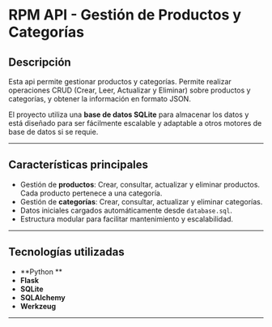 # RPM API - Gestión de Productos y Categorías

## Descripción
Esta api permite gestionar productos y categorías. Permite realizar operaciones CRUD (Crear, Leer, Actualizar y Eliminar) sobre productos y categorías, y obtener la información en formato JSON.  

El proyecto utiliza una **base de datos SQLite** para almacenar los datos y está diseñado para ser fácilmente escalable y adaptable a otros motores de base de datos si se requie.

---

## Características principales
- Gestión de **productos**:
   Crear, consultar, actualizar y eliminar productos.
   Cada producto pertenece a una categoría.
- Gestión de **categorías**:
   Crear, consultar, actualizar y eliminar categorías.
- Datos iniciales cargados automáticamente desde `database.sql`.
- Estructura modular para facilitar mantenimiento y escalabilidad.

---

## Tecnologías utilizadas
- **Python **
- **Flask** 
- **SQLite** 
- **SQLAlchemy** 
- **Werkzeug** 

---
